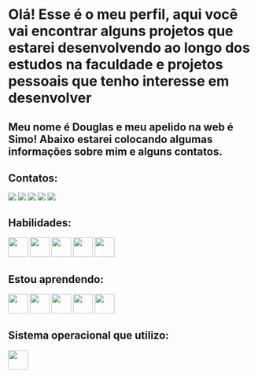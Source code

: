 # Olá! Esse é o meu perfil, aqui você vai encontrar alguns projetos que estarei desenvolvendo ao longo dos estudos na faculdade e projetos pessoais que tenho interesse em desenvolver
## Meu nome é Douglas e meu apelido na web é Simo! Abaixo estarei colocando algumas informações sobre mim e alguns contatos.
          
## Contatos:

<div>
<a href="https://www.youtube.com/@destruidordegames?si=30rmvxHM5V-FOfqQ" target="_blank"><img loading="lazy" src="https://img.shields.io/badge/YouTube-FF0000?style=for-the-badge&logo=youtube&logoColor=white" target="_blank"></a>
<a href="https://instagram.com/douglasnts_" target="_blank"><img loading="lazy" src="https://img.shields.io/badge/-Instagram-%23E4405F?style=for-the-badge&logo=instagram&logoColor=white" target="_blank"></a>
<a href="https://www.twitch.tv/simofpss" target="_blank"><img loading="lazy" src="https://img.shields.io/badge/Twitch-9146FF?style=for-the-badge&logo=twitch&logoColor=white" target="_blank"></a>
<a href = "mailto:destruidorgames123@gmail.com"><img loading="lazy" src="https://img.shields.io/badge/Gmail-D14836?style=for-the-badge&logo=gmail&logoColor=white" target="_blank"></a>
<a href="https://www.linkedin.com/in/dev-douglas-sa/" target="_blank"><img loading="lazy" src="https://img.shields.io/badge/-LinkedIn-%230077B5?style=for-the-badge&logo=linkedin&logoColor=white" target="_blank"></a>   
</div>

## Habilidades:

<img src="https://cdn.jsdelivr.net/gh/devicons/devicon@latest/icons/git/git-original.svg" width="40" height="40" /> <img src="https://cdn.jsdelivr.net/gh/devicons/devicon@latest/icons/github/github-original.svg" width= "40" height= "40" /> <img src="https://cdn.jsdelivr.net/gh/devicons/devicon@latest/icons/php/php-original.svg" width="40" height="40" /> <img src="https://cdn.jsdelivr.net/gh/devicons/devicon@latest/icons/xml/xml-original.svg" width= "40" height= "40" /> 
<img src="https://cdn.jsdelivr.net/gh/devicons/devicon@latest/icons/lua/lua-original.svg" width= "40" height= "40" />

## Estou aprendendo:

<img src="https://cdn.jsdelivr.net/gh/devicons/devicon@latest/icons/python/python-original-wordmark.svg" width="40" height="40" /> <img src="https://cdn.jsdelivr.net/gh/devicons/devicon@latest/icons/java/java-original-wordmark.svg" width="40" height="40" /> <img src="https://cdn.jsdelivr.net/gh/devicons/devicon@latest/icons/javascript/javascript-original.svg" width="40" height="40" /> <img src="https://cdn.jsdelivr.net/gh/devicons/devicon@latest/icons/css3/css3-original.svg" width="40" height="40" /> <img src="https://cdn.jsdelivr.net/gh/devicons/devicon@latest/icons/html5/html5-original.svg" width= "40" height= "40" />

## Sistema operacional que utilizo:


<img src="https://cdn.jsdelivr.net/gh/devicons/devicon@latest/icons/windows11/windows11-original-wordmark.svg" width= "40" height= "40" />
